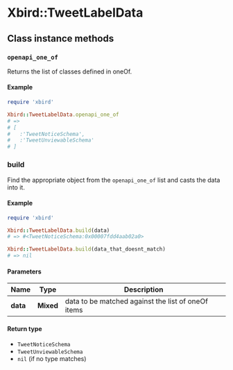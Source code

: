 # Xbird::TweetLabelData

## Class instance methods

### `openapi_one_of`

Returns the list of classes defined in oneOf.

#### Example

```ruby
require 'xbird'

Xbird::TweetLabelData.openapi_one_of
# =>
# [
#   :'TweetNoticeSchema',
#   :'TweetUnviewableSchema'
# ]
```

### build

Find the appropriate object from the `openapi_one_of` list and casts the data into it.

#### Example

```ruby
require 'xbird'

Xbird::TweetLabelData.build(data)
# => #<TweetNoticeSchema:0x00007fdd4aab02a0>

Xbird::TweetLabelData.build(data_that_doesnt_match)
# => nil
```

#### Parameters

| Name | Type | Description |
| ---- | ---- | ----------- |
| **data** | **Mixed** | data to be matched against the list of oneOf items |

#### Return type

- `TweetNoticeSchema`
- `TweetUnviewableSchema`
- `nil` (if no type matches)

